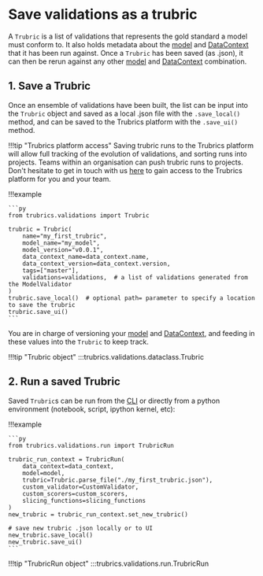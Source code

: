 # Save validations as a trubric

A `Trubric` is a list of validations that represents the gold standard a model must conform to. It also holds metadata about the [model](models.md) and [DataContext](data_context.md) that it has been run against. Once a `Trubric` has been saved (as .json), it can then be rerun against any other [model](models.md) and [DataContext](data_context.md) combination.

## 1. Save a Trubric

Once an ensemble of validations have been built, the list can be input into the `Trubric` object and saved as a local .json file with the `.save_local()` method, and can be saved to the Trubrics platform with the `.save_ui()` method.

!!!tip "Trubrics platform access"
    Saving trubric runs to the Trubrics platform will allow full tracking of the evolution of validations, and sorting runs into projects. Teams within an organisation can push trubric runs to projects. Don't hesitate to get in touch with us [here](https://trubrics.com/demo/) to gain access to the Trubrics platform for you and your team.

!!!example

    ```py
    from trubrics.validations import Trubric

    trubric = Trubric(
        name="my_first_trubric",
        model_name="my_model",
        model_version="v0.0.1",
        data_context_name=data_context.name,
        data_context_version=data_context.version,
        tags=["master"],
        validations=validations,  # a list of validations generated from the ModelValidator
    )
    trubric.save_local()  # optional path= parameter to specify a location to save the trubric
    trubric.save_ui()
    ```

You are in charge of versioning your [model](models.md) and [DataContext](data_context.md), and feeding in these values into the `Trubric` to keep track.

!!!tip "Trubric object"
    :::trubrics.validations.dataclass.Trubric

## 2. Run a saved Trubric

Saved `Trubric`s can be run from the [CLI](trubrics_cli.md) or directly from a python environment (notebook, script, ipython kernel, etc):

!!!example

    ```py
    from trubrics.validations.run import TrubricRun

    trubric_run_context = TrubricRun(
        data_context=data_context,
        model=model,
        trubric=Trubric.parse_file("./my_first_trubric.json"),
        custom_validator=CustomValidator,
        custom_scorers=custom_scorers,
        slicing_functions=slicing_functions
    )
    new_trubric = trubric_run_context.set_new_trubric()

    # save new trubric .json locally or to UI
    new_trubric.save_local()
    new_trubric.save_ui()
    ```

!!!tip "TrubricRun object"
    :::trubrics.validations.run.TrubricRun
